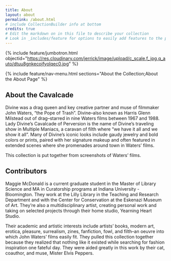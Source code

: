 ```yaml
---
title: About
layout: about
permalink: /about.html
# include CollectionBuilder info at bottom
credits: true
# Edit the markdown on in this file to describe your collection
# Look in _includes/feature for options to easily add features to the page
---
```


{% include feature/jumbotron.html objectid="https://res.cloudinary.com/jerrick/image/upload/c_scale,f_jpg,q_auto/dtuu8gnkecojfyolqec0.jpg" %}

{% include feature/nav-menu.html sections="About the Collection;About the About Page" %}

## About the Cavalcade

Divine was a drag queen and key creative partner and muse of filmmaker John Waters, “the Pope of Trash”. Divine–also known as Harris Glenn Milstead out of drag–starred in nine Waters films between 1967 and 1988. Lady Divine’s Cavalcade of Perversion is the name of Divine’s traveling show in Multiple Maniacs, a caravan of filth where “we have it all and we show it all”. Many of Divine’s iconic looks include gaudy jewelry and bold colors or prints, paired with her signature makeup and often featured in extended scenes where she promenades around town in Waters’ films.

This collection is put together from screenshots of Waters’ films.

## Contributors
Maggie McDonald is a current graduate student in the Master of Library Science and MA in Curatorship programs at Indiana University - Bloomington. They work at the Lilly Library in the Teaching and Research Department and with the Center for Conservation at the Eskenazi Museum of Art. They’re also a multidisciplinary artist, creating personal work and taking on selected projects through their home studio, Yearning Heart Studio.
 
Their academic and artistic interests include artists’ books, modern art, erotica, pleasure, surrealism, zines, fanfiction, fowl, and filth–an oeuvre into which John Waters’ films easily fit. They pulled this collection together because they realized that nothing like it existed while searching for fashion inspiration one fateful day. They were aided greatly in this work by their cat, coauthor, and muse, Mister Elvis Peppers.